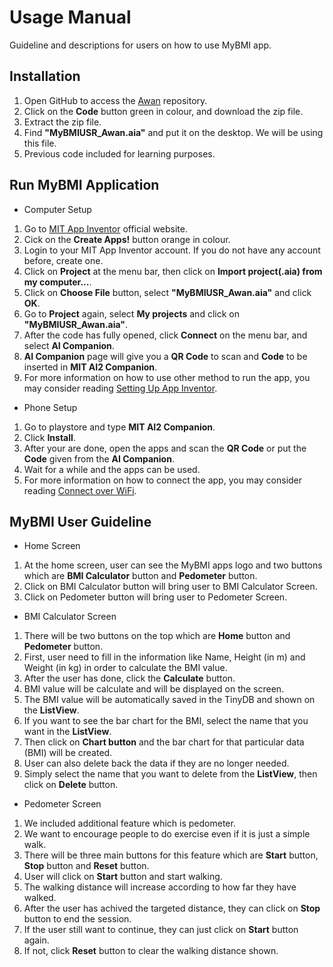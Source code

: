 # Usage Manual

Guideline and descriptions for users on how to use MyBMI app.

## Installation

1. Open GitHub to access the [Awan](https://github.com/Alif-Iskandar/Awan) repository. 
2. Click on the **Code** button green in colour, and download the zip file.
3. Extract the zip file.
4. Find **"MyBMIUSR_Awan.aia"** and put it on the desktop. We will be using this file.
5. Previous code included for learning purposes.

## Run MyBMI Application

* Computer Setup
1. Go to [MIT App Inventor](http://appinventor.mit.edu/) official website.
2. Cick on the **Create Apps!** button orange in colour.
3. Login to your MIT App Inventor account. If you do not have any account before, create one.
4. Click on **Project** at the menu bar, then click on **Import project(.aia) from my computer...**.
5. Click on **Choose File** button, select **"MyBMIUSR_Awan.aia"** and click **OK**.
6. Go to **Project** again, select **My projects** and click on **"MyBMIUSR_Awan.aia"**.
7. After the code has fully opened, click **Connect** on the menu bar, and select **AI Companion**.
8. **AI Companion** page will give you a **QR Code** to scan and **Code** to be inserted in **MIT AI2 Companion**.
9. For more information on how to use other method to run the app, you may consider reading [Setting Up App Inventor](https://appinventor.mit.edu/explore/ai2/setup).

* Phone Setup
1. Go to playstore and type **MIT AI2 Companion**.
2. Click **Install**.
3. After your are done, open the apps and scan the **QR Code** or put the **Code** given from the **AI Companion**.
4. Wait for a while and the apps can be used.
5. For more information on how to connect the app, you may consider reading [Connect over WiFi](http://appinventor.mit.edu/explore/ai2/setup-device-wifi).

## MyBMI User Guideline

* Home Screen
1. At the home screen, user can see the MyBMI apps logo and two buttons which are **BMI Calculator** button and **Pedometer** button.
2. Click on BMI Calculator button will bring user to BMI Calculator Screen.
3. Click on Pedometer button will bring user to Pedometer Screen.

* BMI Calculator Screen
1. There will be two buttons on the top which are **Home** button and **Pedometer** button.
2. First, user need to fill in the information like Name, Height (in m) and Weight (in kg) in order to calculate the BMI value.
3. After the user has done, click the **Calculate** button.
4. BMI value will be calculate and will be displayed on the screen.
5. The BMI value will be automatically saved in the TinyDB and shown on the **ListView**.
6. If you want to see the bar chart for the BMI, select the name that you want in the **ListView**.
7. Then click on **Chart button** and the bar chart for that particular data (BMI) will be created.
8. User can also delete back the data if they are no longer needed.
9. Simply select the name that you want to delete from the **ListView**, then click on **Delete** button.

* Pedometer Screen
1. We included additional feature which is pedometer.
2. We want to encourage people to do exercise even if it is just a simple walk.
3. There will be three main buttons for this feature which are **Start** button, **Stop** button and **Reset** button.
4. User will click on **Start** button and start walking.
5. The walking distance will increase according to how far they have walked.
6. After the user has achived the targeted distance, they can click on **Stop** button to end the session.
7. If the user still want to continue, they can just click on **Start** button again.
8. If not, click **Reset** button to clear the walking distance shown.
